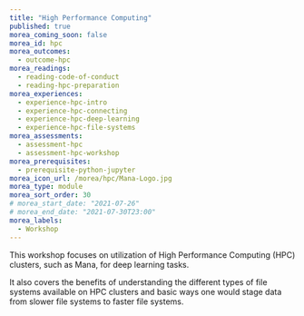 ```yaml
---
title: "High Performance Computing"
published: true
morea_coming_soon: false
morea_id: hpc
morea_outcomes:
  - outcome-hpc
morea_readings:
  - reading-code-of-conduct
  - reading-hpc-preparation
morea_experiences:
  - experience-hpc-intro
  - experience-hpc-connecting
  - experience-hpc-deep-learning
  - experience-hpc-file-systems
morea_assessments:
  - assessment-hpc
  - assessment-hpc-workshop
morea_prerequisites:
  - prerequisite-python-jupyter
morea_icon_url: /morea/hpc/Mana-Logo.jpg
morea_type: module
morea_sort_order: 30
# morea_start_date: "2021-07-26"
# morea_end_date: "2021-07-30T23:00"
morea_labels:
  - Workshop
---
```


This workshop focuses on utilization of High Performance Computing (HPC) clusters, such as Mana, for deep learning tasks. 

It also covers the benefits of understanding the different types of file systems available on HPC clusters and basic ways one would stage data from slower file systems to faster file systems.
